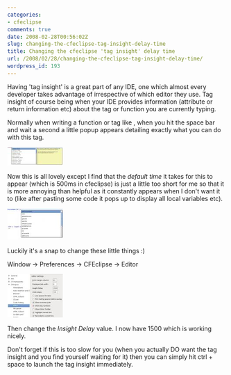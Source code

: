 ```yaml
---
categories:
- cfeclipse
comments: true
date: 2008-02-28T00:56:02Z
slug: changing-the-cfeclipse-tag-insight-delay-time
title: Changing the cfeclipse 'tag insight' delay time
url: /2008/02/28/changing-the-cfeclipse-tag-insight-delay-time/
wordpress_id: 193
---
```


Having 'tag insight' is a great part of any IDE, one which almost every developer takes advantage of irrespective of which editor they use. Tag insight of course being when your IDE provides information (attribute or return information etc) about the tag or function you are currently typing.

Normally when writing a function or tag like <cfhttp>, when you hit the space bar and wait a second a little popup appears detailing exactly what you can do with this tag.

[![cfhttp tag insight](/images/uploads/2008/02/cfhttp_insight.thumbnail.jpg)](/images/uploads/2008/02/cfhttp_insight.jpg)

Now this is all lovely except I find that the _default time_ it takes for this to appear (which is 500ms in cfeclipse) is just a little too short for me so that it is more annoying than helpful as it constantly appears when I don't want it to (like after pasting some code it pops up to display all local variables etc).

[![tag insight](/images/uploads/2008/02/taginsight.thumbnail.jpg)](/images/uploads/2008/02/taginsight.jpg)

Luckily it's a snap to change these little things :)

Window -> Preferences -> CFEclipse -> Editor

[![cfeclipse preferences](/images/uploads/2008/02/preferences.thumbnail.jpg)](/images/uploads/2008/02/preferences.jpg)

Then change the _Insight Delay_ value. I now have 1500 which is working nicely.

Don't forget if this is too slow for you (when you actually DO want the tag insight and you find yourself waiting for it) then you can simply hit ctrl + space to launch the tag insight immediately.
